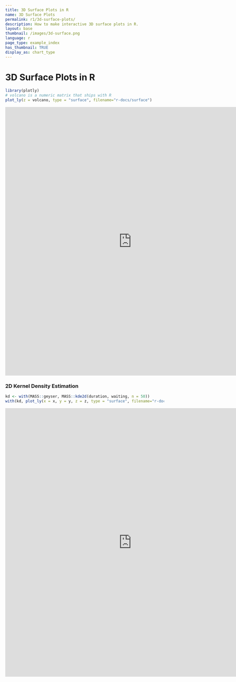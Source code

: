 ```yaml
---
title: 3D Surface Plots in R
name: 3D Surface Plots
permalink: r1/3d-surface-plots/
description: How to make interactive 3D surface plots in R.
layout: base
thumbnail: /images/3d-surface.png
language: r
page_type: example_index
has_thumbnail: TRUE
display_as: chart_type
---
```



# 3D Surface Plots in R


```r
library(plotly)
# volcano is a numeric matrix that ships with R
plot_ly(z = volcano, type = "surface", filename="r-docs/surface")
```

<iframe height="850" id="igraph" scrolling="no" seamless="seamless" src="https://plot.ly/~RPlotBot/171" width="800" frameBorder="0"></iframe>

### 2D Kernel Density Estimation


```r
kd <- with(MASS::geyser, MASS::kde2d(duration, waiting, n = 50))
with(kd, plot_ly(x = x, y = y, z = z, type = "surface", filename="r-docs/2d-density-surface"))
```

<iframe height="850" id="igraph" scrolling="no" seamless="seamless" src="https://plot.ly/~RPlotBot/173" width="800" frameBorder="0"></iframe>

